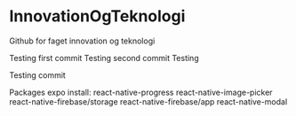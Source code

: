 # InnovationOgTeknologi
Github for faget innovation og teknologi

Testing first commit
Testing second commit
Testing 

Testing commit

Packages expo install:
react-native-progress
react-native-image-picker
react-native-firebase/storage
react-native-firebase/app
react-native-modal